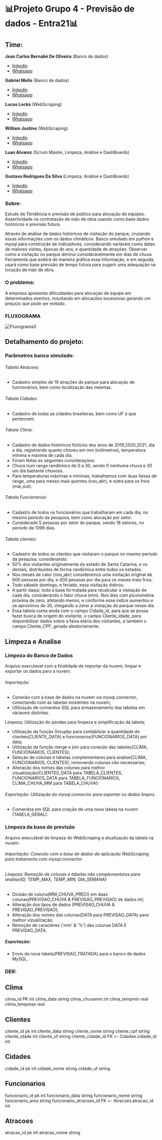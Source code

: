 # 📊Projeto Grupo 4 - Previsão de dados - Entra21📊
## **Time**: 
**Jean Carlos Bernabé De Oliveira** (Banco de dados)
- [linkedin](https://www.linkedin.com/search/results/all/?heroEntityKey=urn%3Ali%3Afsd_profile%3AACoAAAo8S9UB11_f9sQcqx5RD90PLCQdV23EGgA&keywords=jean%20carlos%20bernab%C3%A9%20de%20oliveira&origin=RICH_QUERY_TYPEAHEAD_HISTORY&position=0&searchId=cfaf2dad-fc0e-4d27-8fb7-51a49c7d52e7&sid=iHb)
- [Whatsapp](https://wa.me/+43991898626)

**Gabriel Mello** (Banco de dados)
-  [linkedin](https://www.linkedin.com/in/gabriel-mello-analise-de-dados-python-sql/)
-  [Whatsapp](https://wa.me/+55048996736618)

**Lucas Locks** (WebScraping) 
-  [linkedin](https://www.linkedin.com/in/lucas-locks-analista-de-dados/)
-  [Whatsapp](https://wa.me/+55049999367658)

**William Justino** (WebScraping)
- [linkedin](https://www.linkedin.com/in/william-justino-analista-de-dados/)
- [Whatsapp](https://wa.me/+55048998066865)

**Luan Alvarez** (Scrum Master, Limpeza, Análise e DashBoards)
- [linkedin](https://www.linkedin.com/in/luan-alvarez-1499a7224/)
- [Whatsapp](https://wa.me/+55013991378334)

**Gustavo Rodrigues Da Silva** (Limpeza, Análise e DashBoards)
- [linkedin](https://www.linkedin.com/in/guhtcha/)
- [Whatsapp](https://wa.me/+55053984742009)

### **Sobre:**
Estudo de Tendência e previsão de público para alocação de equipes.
Assertividade na contratação de mão de obra usando como base dados históricos e previsão futura.

Através de análise de dados históricos de visitação do parque, cruzando essas informações com os dados climáticos. Banco simulado em python e mysql para construção de indicadores, considerando variáveis como datas de maiores visitas, épocas do ano, e quantidade de atrações. Observar como a visitação no parque diminui consideravelmente em dias de chuva.
Ferramenta que exibirá de maneira gráfica essa informação, e em seguida, usará como base previsão de tempo futura para sugerir uma adequação na locação de mão de obra.

### **O problema:**
A empresa apresenta dificuldades para alocação de equipe em determinados eventos, resultando em alocações excessivas gerando um prejuízo que pode ser evitado.

### **FLUXOGRAMA**
![Fluxograma3](https://user-images.githubusercontent.com/104404936/188039563-a2a3f779-b98d-4e51-80e5-3b750dae27ba.jpg)

## Detalhamento do projeto:
### **Parâmetros banco simulado:**


###### Tabela Atracoes:
- Cadastro simples de 18 atrações do parque para alocação de funcionários, bem como localização das mesmas.


###### Tabela Cidades: 
- Cadastro de todas as cidades brasileiras, bem como UF à que pertencem.


###### Tabela Clima: 
- Cadastro de dados históricos fictícios dos anos de 2019,2020,2021, dia a dia, registrando quanto choveu em mm (milímetros), temperatura mínima e máxima de cada dia.
- Foram feitas as seguintes considerações:
- Chuva num range randômico de 0 a 30, sendo 0 nenhuma chuva e 30 um dia bastante chuvoso.
- Para temperaturas máximas e mínimas, trabalhamos com duas faixas de range, uma para meses mais quentes (nov_abr), e outra para os frios (mai_out).


###### Tabela Funcionarios:
- Cadastro de todos os funcionários que trabalharam em cada dia, no mesmo período da pesquisa, bem como alocação por setor.
- Considerado 5 pessoas por setor do parque, sendo 18 setores, no período de 1096 dias.

###### Tabela clientes:
- Cadastro de todos os clientes que visitaram o parque no mesmo período da pesquisa, considerando:
- 50% dos visitantes originalmente do estado de Santa Catarina, e os demais, distribuídos de forma randômica entre todos os estados.
- Nos meses de calor (nov_abr) consideramos uma visitação original de 600 pessoas por dia, e 400 pessoas por dia para os meses mais frios. 
- Todo sábado domingo, e feriado, essa visitação dobrou.
- A partir daqui, toda a base foi tratada para recalcular a visitação de cada dia, considerando o fator chuva (mm). Nos dias com pluviometria próxima de zero, afetando menos, e conforme esse índice aumentou e se aproximou de 30, chegando a zerar a visitação do parque nesse dia.
- Essa tabela conta ainda com o campo Cidade_id, para que se possa fazer busca de origem do visitante, o campo Cliente_idade, para disponibilizar dados sobre a faixa etária dos visitantes, e também o campo Cliente_CPF, gerado aleatoriamente.


## Limpeza e Analise
### Limpeza do Banco de Dados

Arquivo executavel com a finalidade de importar da nuvem, limpar e exportar os dados para a nuvem.

###### Importação: 
- Conexão com a base de dados na nuvem via mysql.connector, conectando com as tabelas existentes na nuvem;
- Utilização de comandos SQL para armazenamento das tabelas em váriaveis distintas.              

Limpeza:  Utilização do pandas para limpeza e simplificação da tabela;
- Utilização da função Groupby para contabilizar a quantidade de clientes(CLIENTE_DATA) e funcionarios(FUNCIONARIOS_DATA) por data;
- Utilização da função merge e join para conexão das tabelas(CLIMA, FUNCIONARIOS, CLIENTES);
- Seleção de colunas e tabelas complementares para analise(CLIMA, FUNCIONARIOS, CLIENTES), removendo colunas não necessarias;
- Alteração dos nomes das colunas para melhor vizualização(CLIENTES_DATA para TABELA_CLIENTES, FUNCIONARIOS_DATA para TABELA_FUNCIONARIOS, CLIMA_CHUVA_MM para TABELA_CHUVA):

###### Exportação: Utilização do mysql.connector para exportar os dados limpos.
- Comandos em SQL para criação de uma nova tabela na nuvem (TABELA_GERAL).  


### Limpeza da base de previsão
Arquivo executável de limpeza do WebScraping e atualização da tabela na nuvem.

###### Importação:  Conexão com a base de dados da aplicação WebScraping para tratamento com mysql.connector

###### Limpeza:  Remoção de colunas e tabelas não complementares para analise(ID, TEMP_MAX, TEMP_MIN, DIA_SEMANA)
- Divisão de coluna(MM_CHUVA_PRECI) em duas colunas(PREVISAO_CHUVA & PREVISAO_PREVISAO) de dados int;
- Alteração dos tipos de dados (PREVISAO_CHUVA & PREVISAO_PREVISAO);
- Alteração dos nomes das colunas(DATA para PREVISAO_DATA) para melhor vizualização;
- Remoção de caracteres ('mm' & '%') das colunas DATA E PREVISAO_DATA.

##### Exportação: 
- Envio da nova tabela(PREVISAO_TRATADA) para o banco de dados MySQL.


### **DER:** 

Clima
-
clima_id PK int
clima_data string
clima_chuvamm int
clima_tempmin real
clima_tempmax real

Clientes
-
cliente_id pk int
cliente_data string
cliente_nome string
cliente_cpf string
cliente_idade int
cliente_uf string
cliente_cidade_id FK >- Cidades.cidade_id int

Cidades
-
cidade_id pk int
cidade_nome string
cidade_uf string

Funcionarios
-
funcionario_id pk int
funcionario_data string
funcionario_nome string
funcionario_area string
funcionario_atracoes_id FK >- Atracoes.atracao_id int

Atracoes
-
atracao_id pk int
atracao_nome string
